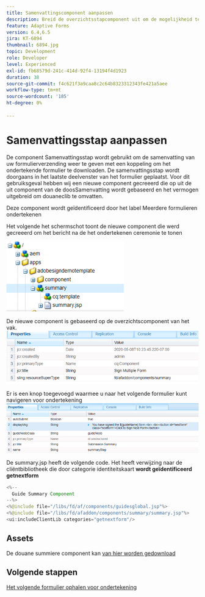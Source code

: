 ```yaml
---
title: Samenvattingscomponent aanpassen
description: Breid de overzichtsstapcomponent uit om de mogelijkheid te omvatten om naar het volgende formulier in het pakket te navigeren.
feature: Adaptive Forms
version: 6.4,6.5
jira: KT-6894
thumbnail: 6894.jpg
topic: Development
role: Developer
level: Experienced
exl-id: fb68579d-241c-414d-92f4-13194f4d1923
duration: 38
source-git-commit: f4c621f3a9caa8c2c64b8323312343fe421a5aee
workflow-type: tm+mt
source-wordcount: '185'
ht-degree: 0%

---
```


# Samenvattingsstap aanpassen

De component Samenvattingsstap wordt gebruikt om de samenvatting van uw formulierverzending weer te geven met een koppeling om het ondertekende formulier te downloaden. De samenvattingsstap wordt doorgaans in het laatste deelvenster van het formulier geplaatst.
Voor dit gebruiksgeval hebben wij een nieuwe component gecreeerd die op uit de uit component van de doosSamenvatting wordt gebaseerd en het vermogen uitgebreid om douaneclib te omvatten.

Deze component wordt geïdentificeerd door het label Meerdere formulieren ondertekenen

Het volgende het schermschot toont de nieuwe component die werd gecreeerd om het bericht na de het ondertekenen ceremonie te tonen

![ summiere component ](assets/summary.PNG)

De nieuwe component is gebaseerd op de overzichtscomponent van het vak.
![ component-prop ](assets/componentprop.PNG)

Er is een knop toegevoegd waarmee u naar het volgende formulier kunt navigeren voor ondertekening
![ malplaatje-code ](assets/template-code.PNG)

De summary.jsp heeft de volgende code. Het heeft verwijzing naar de cliëntbibliotheek die door categorie identiteitskaart **wordt geïdentificeerd getnextform**

```java
<%--
  Guide Summary Component
--%>
<%@include file="/libs/fd/af/components/guidesglobal.jsp"%>
<%@include file="/libs/fd/afaddon/components/summary/summary.jsp"%>
<ui:includeClientLib categories="getnextform"/>
```

## Assets

De douane summiere component kan [ van hier worden gedownload ](assets/custom-summary-step.zip)

## Volgende stappen

[Het volgende formulier ophalen voor ondertekening](./create-client-lib.md)